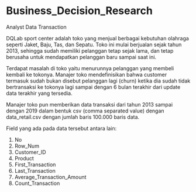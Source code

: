 # Business_Decision_Research
Analyst Data Transaction

DQLab sport center adalah toko yang menjual berbagai kebutuhan olahraga seperti Jaket, Baju, Tas, dan Sepatu. Toko ini mulai berjualan sejak tahun 2013, sehingga sudah memiliki pelanggan tetap sejak lama, dan tetap berusaha untuk mendapatkan pelanggan baru sampai saat ini.

Terdapat masalah di toko yaitu menurunnya pelanggan yang membeli kembali ke tokonya.   Manajer toko mendefinisikan bahwa customer termasuk sudah bukan disebut pelanggan lagi (churn) ketika dia sudah tidak bertransaksi ke tokonya lagi sampai dengan 6 bulan terakhir dari update data terakhir yang tersedia.  

Manajer toko pun memberikan data transaksi dari tahun 2013 sampai dengan 2019 dalam bentuk csv (comma separated value) dengan data_retail.csv dengan jumlah baris 100.000 baris data.
 
Field yang ada pada data tersebut antara lain:
1.	No
2.	Row_Num
3.	Customer_ID
4.	Product
5.	First_Transaction
6.	Last_Transaction
7.	Average_Transaction_Amount
8.	Count_Transaction
